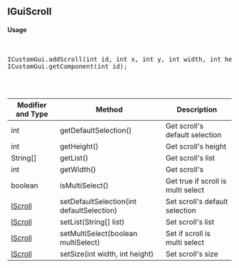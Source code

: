 ## IGuiScroll


#### Usage     
<br>

<pre>
ICustomGui.addScroll(int id, int x, int y, int width, int height, java.lang.String[] list)
ICustomGui.getComponent(int id);
</pre>

<br>
<br>

Modifier and Type | Method | Description
------- | ------------- | -------------------------------------------------------------
int |	getDefaultSelection() | Get scroll's default selection
int |	getHeight() | Get scroll's height 
String[] |	getList() | Get scroll's list
int |	getWidth() | Get scroll's 
boolean |	isMultiSelect() | Get true if scroll is multi select
[IScroll](https://github.com/PewDizinho/CustomNPCPlus-Script-Documentation/blob/main/CustomGui/IGuiScroll.md) | setDefaultSelection(int defaultSelection) | Set scroll's default selection
[IScroll](https://github.com/PewDizinho/CustomNPCPlus-Script-Documentation/blob/main/CustomGui/IGuiScroll.md) |	setList(String[] list) | Set scroll's list
[IScroll](https://github.com/PewDizinho/CustomNPCPlus-Script-Documentation/blob/main/CustomGui/IGuiScroll.md) |	setMultiSelect(boolean multiSelect) | Set if scroll is multi select
[IScroll](https://github.com/PewDizinho/CustomNPCPlus-Script-Documentation/blob/main/CustomGui/IGuiScroll.md) |	setSize(int width, int height) | Set scroll's size
